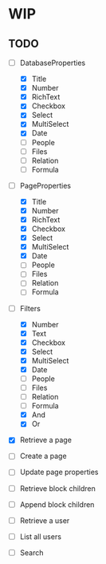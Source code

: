 # WIP
## TODO
- [ ] DatabaseProperties
    - [x] Title
    - [x] Number
    - [x] RichText
    - [x] Checkbox
    - [x] Select
    - [x] MultiSelect
    - [x] Date
    - [ ] People
    - [ ] Files
    - [ ] Relation
    - [ ] Formula
- [ ] PageProperties
    - [x] Title
    - [x] Number
    - [x] RichText
    - [x] Checkbox
    - [x] Select
    - [x] MultiSelect
    - [x] Date
    - [ ] People
    - [ ] Files
    - [ ] Relation
    - [ ] Formula
- [ ] Filters
    - [x] Number
    - [x] Text
    - [x] Checkbox
    - [x] Select
    - [x] MultiSelect
    - [x] Date
    - [ ] People
    - [ ] Files
    - [ ] Relation
    - [ ] Formula
    - [x] And
    - [x] Or
- [x] Retrieve a page
- [ ] Create a page
- [ ] Update page properties
- [ ] Retrieve block children
- [ ] Append block children
- [ ] Retrieve a user
- [ ] List all users
- [ ] Search

